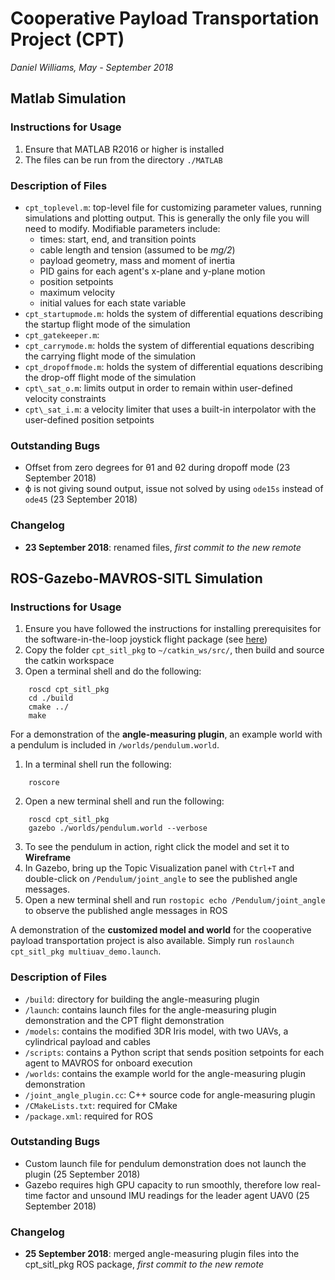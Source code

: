 # Cooperative Payload Transportation Project (CPT)
*Daniel Williams, May - September 2018*

## Matlab Simulation
### Instructions for Usage
1. Ensure that MATLAB R2016 or higher is installed
2. The files can be run from the directory `./MATLAB`

### Description of Files

* `cpt_toplevel.m`: top-level file for customizing parameter values, running simulations and plotting output. This is generally the only file you will need to modify. Modifiable parameters include:
    * times: start, end, and transition points
    * cable length and tension (assumed to be _mg/2_)
    * payload geometry, mass and moment of inertia
    * PID gains for each agent's x-plane and y-plane motion
    * position setpoints
    * maximum velocity
    * initial values for each state variable
* `cpt_startupmode.m`: holds the system of differential equations describing the startup flight mode of the simulation
* `cpt_gatekeeper.m`:
* `cpt_carrymode.m`: holds the system of differential equations describing the carrying flight mode of the simulation
* `cpt_dropoffmode.m`: holds the system of differential equations describing the drop-off flight mode of the simulation
* `cpt\_sat_o.m`: limits output in order to remain within user-defined velocity constraints
* `cpt\_sat_i.m`: a velocity limiter that uses a built-in interpolator with the user-defined position setpoints

### Outstanding Bugs
* Offset from zero degrees for θ1 and θ2 during dropoff mode (23 September 2018)
* ϕ is not giving sound output, issue not solved by using `ode15s` instead of `ode45` (23 September 2018)

### Changelog
* **23 September 2018**: renamed files, *first commit to the new remote*

## ROS-Gazebo-MAVROS-SITL Simulation
### Instructions for Usage

1. Ensure you have followed the instructions for installing prerequisites for the software-in-the-loop joystick flight package (see [here](https://risc.readthedocs.io/1-flight-gazebo.html))
2. Copy the folder `cpt_sitl_pkg` to `~/catkin_ws/src/`, then build and source the catkin workspace
3. Open a terminal shell and do the following:
```
    roscd cpt_sitl_pkg
    cd ./build
    cmake ../
    make
```
For a demonstration of the **angle-measuring plugin**, an example world with a pendulum is included in `/worlds/pendulum.world`. 
1. In a terminal shell run the following:
```
    roscore
```
2. Open a new terminal shell and run the following:
```
    roscd cpt_sitl_pkg
    gazebo ./worlds/pendulum.world --verbose
```
3. To see the pendulum in action, right click the model and set it to **Wireframe**
4. In Gazebo, bring up the Topic Visualization panel with `Ctrl+T` and double-click on `/Pendulum/joint_angle` to see the published angle messages.
5. Open a new terminal shell and run `rostopic echo /Pendulum/joint_angle` to observe the published angle messages in ROS

A demonstration of the **customized model and world** for the cooperative payload transportation project is also available. Simply run `roslaunch cpt_sitl_pkg multiuav_demo.launch`.

### Description of Files
* `/build`: directory for building the angle-measuring plugin
* `/launch`: contains launch files for the angle-measuring plugin demonstration and the CPT flight demonstration
* `/models`: contains the modified 3DR Iris model, with two UAVs, a cylindrical payload and cables
* `/scripts`: contains a Python script that sends position setpoints for each agent to MAVROS for onboard execution
* `/worlds`: contains the example world for the angle-measuring plugin demonstration
* `/joint_angle_plugin.cc`: C++ source code for angle-measuring plugin
* `/CMakeLists.txt`: required for CMake
* `/package.xml`: required for ROS

### Outstanding Bugs

* Custom launch file for pendulum demonstration does not launch the plugin (25 September 2018)
* Gazebo requires high GPU capacity to run smoothly, therefore low real-time factor and unsound IMU readings for the leader agent UAV0 (25 September 2018)

### Changelog
* **25 September 2018**: merged angle-measuring plugin files into the cpt\_sitl_pkg ROS package, *first commit to the new remote*